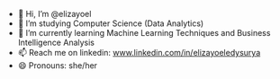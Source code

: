 - 👋 Hi, I’m @elizayoel
- 👀 I’m studying Computer Science (Data Analytics)
- 🌱 I’m currently learning Machine Learning Techniques and Business Intelligence Analysis
- 📫 Reach me on linkedin: www.linkedin.com/in/elizayoeledysurya
- 😄 Pronouns: she/her


<!---
elizayoel/elizayoel is a ✨ special ✨ repository because its `README.md` (this file) appears on your GitHub profile.
You can click the Preview link to take a look at your changes.
--->
